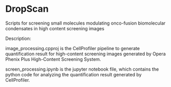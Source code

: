 # DropScan
Scripts for screening small molecules modulating onco-fusion biomolecular condensates in high content screening images


Description:

image_processing.cpproj is the CellProfiler pipeline to generate quantification result for high-content screening images generated by Opera Phenix Plus High-Content Screening System.

screen_processing.ipynb is the jupyter notebook file, which contains the python code for analyzing the quantification result generated by CellProfiler.
